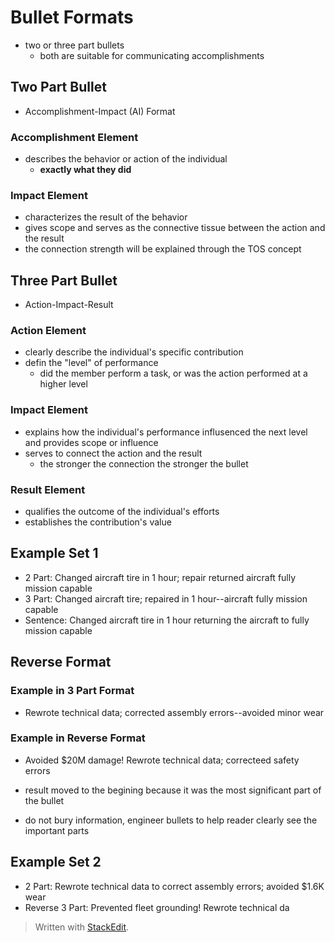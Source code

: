 # Bullet Formats

- two or three part bullets
	- both are suitable for communicating accomplishments

## Two Part Bullet

- Accomplishment-Impact (AI) Format

### Accomplishment Element

 - describes the behavior or action of the individual
	 - **exactly what they did**

### Impact Element

- characterizes the result of the behavior
- gives scope and serves as the connective tissue between the action and the result
- the connection strength will be explained through the TOS concept

## Three Part Bullet

- Action-Impact-Result

### Action Element

- clearly describe the individual's specific contribution
- defin the "level" of performance
	- did the member perform a task, or was the action performed at a higher level

### Impact Element

- explains how the individual's performance influsenced the next level and provides scope or influence
- serves to connect the action and the result
	- the stronger the connection the stronger the bullet

### Result Element

- qualifies the outcome of the individual's efforts
- establishes the contribution's value

## Example Set 1

- 2 Part: Changed aircraft tire in 1 hour; repair returned aircraft fully mission capable
- 3 Part: Changed aircraft tire; repaired in 1 hour--aircraft fully mission capable
- Sentence: Changed aircraft tire in 1 hour returning the aircraft to fully mission capable

## Reverse Format

### Example in 3 Part Format

- Rewrote technical data; corrected assembly errors--avoided minor wear

### Example in Reverse Format

- Avoided $20M damage! Rewrote technical data; correcteed safety errors

- result moved to the begining because it was the most significant part of the bullet
- do not bury information, engineer bullets to help reader clearly see the important parts

## Example Set 2

- 2 Part: Rewrote technical data to correct assembly errors; avoided $1.6K wear
- Reverse 3 Part: Prevented fleet grounding! Rewrote technical da

> Written with [StackEdit](https://stackedit.io/).
<!--stackedit_data:
eyJoaXN0b3J5IjpbMTcwODg5OTUwOSwxODEzNjQwODY1LDk1Mj
MzNTg0NywzMjg2MTM5NywxMjk4ODkyNTg1LDYxMDM4MzIyOF19

-->